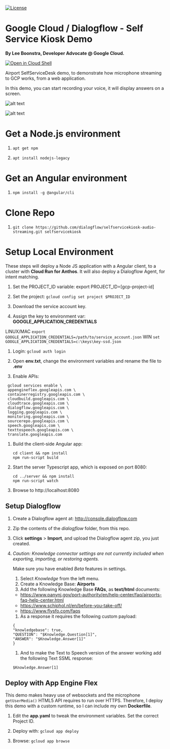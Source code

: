 [![License](https://img.shields.io/badge/License-Apache%202.0-blue.svg)](https://opensource.org/licenses/Apache-2.0)

# Google Cloud / Dialogflow - Self Service Kiosk Demo

**By Lee Boonstra, Developer Advocate @ Google Cloud.**

[![Open in Cloud Shell](http://gstatic.com/cloudssh/images/open-btn.svg)](https://console.cloud.google.com/cloudshell/editor?cloudshell_git_repo=https%3A%2F%2Fgithub.com%2Fdialogflow%2Fselfservicekiosk-audio-streaming&cloudshell_tutorial=TUTORIAL.md)

Airport SelfServiceDesk demo, to demonstrate how microphone streaming to GCP works, from a web application.

In this demo, you can start recording your voice, it will display answers on a screen.

![alt text](https://github.com/dialogflow/selfservicekiosk-audio-streaming/tree/master/docs/architecture2.png "Architecture")

![alt text](https://github.com/dialogflow/selfservicekiosk-audio-streaming/tree/master/docs/screen.png "Screenshot")

# Get a Node.js environment

1. `apt get npm`

1. `apt install nodejs-legacy`

# Get an Angular environment

1. `npm install -g @angular/cli`

# Clone Repo

1. `git clone https://github.com/dialogflow/selfservicekiosk-audio-streaming.git selfservicekiosk`

# Setup Local Environment

These steps will deploy a Node JS application with a Angular client, to a cluster with **Cloud Run for Anthos**.
It will also deploy a Dialogflow Agent, for intent matching.

1. Set the PROJECT_ID variable: export PROJECT_ID=[gcp-project-id]

1. Set the project: `gcloud config set project $PROJECT_ID`

1. Download the service account key.

1. Assign the key to environment var: **GOOGLE_APPLICATION_CREDENTIALS**

 LINUX/MAC
 `export GOOGLE_APPLICATION_CREDENTIALS=/path/to/service_account.json`
 WIN
 `set GOOGLE_APPLICATION_CREDENTIALS=c:\keys\key-ssd.json`

1. Login: `gcloud auth login`

1. Open **env.txt**, change the environment variables and rename the file to **.env**

1. Enable APIs:

 ```
  gcloud services enable \
  appengineflex.googleapis.com \
  containerregistry.googleapis.com \
  cloudbuild.googleapis.com \
  cloudtrace.googleapis.com \
  dialogflow.googleapis.com \
  logging.googleapis.com \
  monitoring.googleapis.com \
  sourcerepo.googleapis.com \
  speech.googleapis.com \
  texttospeech.googleapis.com \
  translate.googleapis.com
```

1. Build the client-side Angular app:
    
    ```
    cd client && npm install
    npm run-script build
    ```

2. Start the server Typescript app, which is exposed on port 8080:

    ```
    cd ../server && npm install
    npm run-script watch
    ```

3. Browse to http://localhost:8080

## Setup Dialogflow

1. Create a Dialogflow agent at: http://console.dialogflow.com

1. Zip the contents of the *dialogflow* folder, from this repo.

1. Click **settings** > **Import**, and upload the Dialogflow agent zip, you just created.

1. *Caution: Knowledge connector settings are not currently included when exporting, importing, or restoring agents.*

    Make sure you have enabled *Beta* features in settings.

    1. Select *Knowledge* from the left menu.
    1. Create a Knowledge Base: **Airports**
    1. Add the following Knowledge Base **FAQs**, as **text/html** documents:

    * https://www.panynj.gov/port-authority/en/help-center/faq/airports-faq-help-center.html
    * https://www.schiphol.nl/en/before-you-take-off/
    * https://www.flysfo.com/faqs

    1. As a response it requires the following custom payload:

    ```
    {
    "knowledgebase": true,
    "QUESTION": "$Knowledge.Question[1]",
    "ANSWER": "$Knowledge.Answer[1]"
    }
    ```

    1. And to make the Text to Speech version of the answer working add the following Text SSML response:

    ```
    $Knowledge.Answer[1]
    ```

## Deploy with App Engine Flex

This demo makes heavy use of websockets and
the microphone `getUserMedia()` HTML5 API requires
to run over HTTPS. Therefore, I deploy this demo
with a custom runtime, so I can include my own **Dockerfile**.

1. Edit the **app.yaml** to tweak the environment variables.
Set the correct Project ID.

1. Deploy with: `gcloud app deploy`

1. Browse: `gcloud app browse`

 
